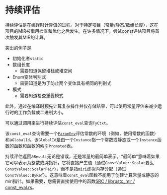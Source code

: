 # 持续评估

持续评估是在编译时计算值的过程。对于特定项目（常量/静态/数组长度），这在项目的MIR被借用检查和优化之后发生。在许多情况下，尝试const评估项目将首次触发其MIR的计算。

突出的例子是

-   初始化者`static`
-   数组长度
    -   需要知道保留堆栈或堆空间
-   Enum变体判别式
    -   需要知道是为了防止两个变体具有相同的判别式
-   模式
    -   需要知道检查重叠模式

此外，通过在编译时预先计算复杂操作并仅存储结果，可以使用常量评估来减少运行时的工作负载或二进制大小。

可以通过调用来进行持续评估`const_eval`查询`TyCtxt`。

该`const_eval`查询需要一个[`ParamEnv`](./param_env.html)评估常数的环境（例如，使用常数的函数）和a`GlobalId`。该`GlobalId`是由一个`Instance`指一个常数或静态或一个`Instance`函数的函数和函数的索引`Promoted`表。

持续评估返回a`Result`无论是错误，还是常量的最简单表示。“最简单”意味着如果它可以表示为整数或胖指针，它将直接产生值（通过`ConstValue::Scalar`要么`ConstValue::ScalarPair`），而不是指[`miri`](./miri.html)虚拟内存分配（通过`ConstValue::ByRef`）。这意味着`const_eval`函数不能用于创建计算常量或静态的miri指针。如果需要，您需要直接使用中的函数[SRC / librustc_mir / const_eval.rs](https://doc.rust-lang.org/nightly/nightly-rustc/rustc_mir/const_eval/index.html)。
